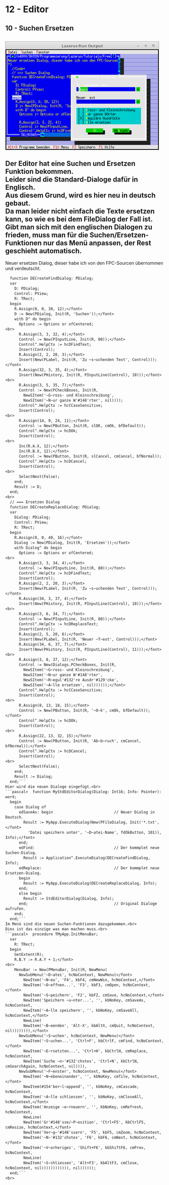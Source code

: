 # 12 - Editor
## 10 - Suchen Ersetzen
<img src="image.png" alt="Selfhtml"><br><br>
Der Editor hat eine <b>Suchen</b> und <b>Ersetzen</b> Funktion bekommen.<br>
Leider sind die Standard-Dialoge dafür in Englisch.<br>
Aus diesem Grund, wird es hier neu in deutsch gebaut.<br>
Da man leider nicht einfach die Texte ersetzen kann, so wie es bei dem FileDialog der Fall ist.<br>
Gibt man sich mit den englischen Dialogen zu frieden, muss man für die Suchen/Ersetzen-Funktionen nur das Menü anpassen, der Rest geschieht automatisch.<br>
---
Neuer ersetzen Dialog, dieser habe ich von den FPC-Sourcen übernommen und verdeutscht.<br>
```pascal>  // === Suchen Dialog
  function DECreateFindDialog: PDialog;
  var
    D: PDialog;
    Control: PView;
    R: TRect;
  begin
    R.Assign(0, 0, 38, 12);</font>
    D := New(PDialog, Init(R, 'Suchen'));</font>
    with D^ do begin
      Options := Options or ofCentered;
<br>
      R.Assign(3, 3, 32, 4);</font>
      Control := New(PInputLine, Init(R, 80));</font>
      Control^.HelpCtx := hcDFindText;
      Insert(Control);
      R.Assign(2, 2, 20, 3);</font>
      Insert(New(PLabel, Init(R, 'Zu ~s~uchenden Text', Control)));</font>
      R.Assign(32, 3, 35, 4);</font>
      Insert(New(PHistory, Init(R, PInputLine(Control), 10)));</font>
<br>
      R.Assign(3, 5, 35, 7);</font>
      Control := New(PCheckBoxes, Init(R,
        NewSItem('~G~ross- und Kleinschreibung',
        NewSItem('~N~ur ganze W'#148'rter', nil))));
      Control^.HelpCtx := hcCCaseSensitive;
      Insert(Control);
<br>
      R.Assign(14, 9, 24, 11);</font>
      Control := New(PButton, Init(R, slOK, cmOk, bfDefault));
      Control^.HelpCtx := hcDOk;
      Insert(Control);
<br>
      Inc(R.A.X, 12);</font>
      Inc(R.B.X, 12);</font>
      Control := New(PButton, Init(R, slCancel, cmCancel, bfNormal));
      Control^.HelpCtx := hcDCancel;
      Insert(Control);
<br>
      SelectNext(False);
    end;
    Result := D;
  end;
<br>
  // === Ersetzen Dialog
  function DECreateReplaceDialog: PDialog;
  var
    Dialog: PDialog;
    Control: PView;
    R: TRect;
  begin
    R.Assign(0, 0, 40, 16);</font>
    Dialog := New(PDialog, Init(R, 'Ersetzen'));</font>
    with Dialog^ do begin
      Options := Options or ofCentered;
<br>
      R.Assign(3, 3, 34, 4);</font>
      Control := New(PInputLine, Init(R, 80));</font>
      Control^.HelpCtx := hcDFindText;
      Insert(Control);
      R.Assign(2, 2, 20, 3);</font>
      Insert(New(PLabel, Init(R, 'Zu ~s~uchenden Text', Control)));</font>
      R.Assign(34, 3, 37, 4);</font>
      Insert(New(PHistory, Init(R, PInputLine(Control), 10)));</font>
<br>
      R.Assign(3, 6, 34, 7);</font>
      Control := New(PInputLine, Init(R, 80));</font>
      Control^.HelpCtx := hcDReplaceText;
      Insert(Control);
      R.Assign(2, 5, 20, 6);</font>
      Insert(New(PLabel, Init(R, 'Neuer ~T~ext', Control)));</font>
      R.Assign(34, 6, 37, 7);</font>
      Insert(New(PHistory, Init(R, PInputLine(Control), 11)));</font>
<br>
      R.Assign(3, 8, 37, 12);</font>
      Control := New(Dialogs.PCheckBoxes, Init(R,
        NewSItem('~G~ross- und Kleinschreibung',
        NewSItem('~N~ur ganze W'#148'rter',
        NewSItem('~R~egul'#132're Ausdr'#129'cke',
        NewSItem('~A~lle ersetzen', nil))))));</font>
      Control^.HelpCtx := hcCCaseSensitive;
      Insert(Control);
<br>
      R.Assign(8, 13, 18, 15);</font>
      Control := New(PButton, Init(R, '~O~k', cmOk, bfDefault));</font>
      Control^.HelpCtx := hcDOk;
      Insert(Control);
<br>
      R.Assign(22, 13, 32, 15);</font>
      Control := New(PButton, Init(R, 'Ab~b~ruch', cmCancel, bfNormal));</font>
      Control^.HelpCtx := hcDCancel;
      Insert(Control);
<br>
      SelectNext(False);
    end;
    Result := Dialog;
  end;```
Hier wird die neuen Dialoge eingefügt.<br>
```pascal>  function MyStdEditorDialog(Dialog: Int16; Info: Pointer): word;
  begin
    case Dialog of
      edSaveAs: begin                           // Neuer Dialog in Deutsch.
        Result := MyApp.ExecuteDialog(New(PFileDialog, Init('*.txt',</font>
          'Datei speichern unter', '~D~atei-Name', fdOkButton, 101)), Info);</font>
      end;
      edFind:                                   // Der kommplet neue Suchen-Dialog.
        Result := Application^.ExecuteDialog(DECreateFindDialog, Info);
      edReplace:                                // Der kommplet neue Ersetzen-Dialog.
      begin
        Result := MyApp.ExecuteDialog(DECreateReplaceDialog, Info);
      end;
      else begin
        Result := StdEditorDialog(Dialog, Info);
      end;                                      // Original Dialoge aufrufen.
    end;
  end;```
Im Menü sind die neuen Suchen-Funktionen dazugekommen.<br>
Dies ist das einzige was man machen muss.<br>
```pascal>  procedure TMyApp.InitMenuBar;
  var
    R: TRect;
  begin
    GetExtent(R);
    R.B.Y := R.A.Y + 1;</font>
<br>
    MenuBar := New(PMenuBar, Init(R, NewMenu(
      NewSubMenu('~D~atei', hcNoContext, NewMenu(</font>
        NewItem('~N~eu', 'F4', kbF4, cmNewWin, hcNoContext,</font>
        NewItem('~O~effnen...', 'F3', kbF3, cmOpen, hcNoContext,</font>
        NewItem('~S~peichern', 'F2', kbF2, cmSave, hcNoContext,</font>
        NewItem('Speichern ~u~nter...', '', kbNoKey, cmSaveAs, hcNoContext,
        NewItem('~A~lle speichern', '', kbNoKey, cmSaveAll, hcNoContext,</font>
        NewLine(
        NewItem('~B~eenden', 'Alt-X', kbAltX, cmQuit, hcNoContext, nil)))))))),</font>
      NewSubMenu('~S~uchen', hcNoContext, NewMenu(</font>
        NewItem('~S~uchen...', 'Ctrl+F', kbCtrlF, cmFind, hcNoContext,</font>
        NewItem('~E~rsetzten...', 'Ctrl+H', kbCtrlH, cmReplace, hcNoContext,
        NewItem('Suche ~n~'#132'chstes', 'Ctrl+N', kbCtrlN, cmSearchAgain, hcNoContext, nil)))),
      NewSubMenu('~F~enster', hcNoContext, NewMenu(</font>
        NewItem('~N~ebeneinander', '', kbNoKey, cmTile, hcNoContext,</font>
        NewItem(#154'ber~l~append', '', kbNoKey, cmCascade, hcNoContext,
        NewItem('~A~lle schliessen', '', kbNoKey, cmCloseAll, hcNoContext,</font>
        NewItem('Anzeige ~e~rneuern', '', kbNoKey, cmRefresh, hcNoContext,
        NewLine(
        NewItem('Gr'#148'sse/~P~osition', 'Ctrl+F5', kbCtrlF5, cmResize, hcNoContext,</font>
        NewItem('Ver~g~'#148'ssern', 'F5', kbF5, cmZoom, hcNoContext,
        NewItem('~N~'#132'chstes', 'F6', kbF6, cmNext, hcNoContext,</font>
        NewItem('~V~orheriges', 'Shift+F6', kbShiftF6, cmPrev, hcNoContext,
        NewLine(
        NewItem('~S~chliessen', 'Alt+F3', kbAltF3, cmClose, hcNoContext, nil)))))))))))), nil))))));
  end;```
<br>
